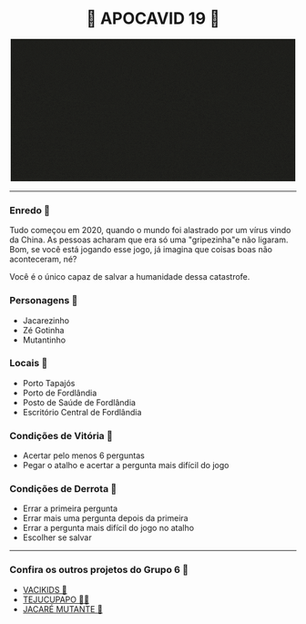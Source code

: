 <h1 align="center">🦠 APOCAVID 19 🦠 </h1> 

<p align="center">
  <img src="APOCAVID.gif">
</p>

***
### Enredo 📖
Tudo começou em 2020, quando o mundo foi alastrado por um vírus vindo da China. As pessoas acharam que era só uma "gripezinha"e não ligaram. Bom, se você está jogando esse jogo, já imagina que coisas boas não aconteceram, né? 

Você é o único capaz de salvar a humanidade dessa catastrofe. 

### Personagens 🐊

- Jacarezinho
- Zé Gotinha
- Mutantinho

### Locais 📍

- Porto Tapajós
- Porto de Fordlândia
- Posto de Saúde de Fordlândia
- Escritório Central de Fordlândia

### Condições de Vitória 👑

- Acertar pelo menos 6 perguntas
- Pegar o atalho e acertar a pergunta mais difícil do jogo

### Condições de Derrota 👹

- Errar a primeira pergunta
- Errar mais uma pergunta depois da primeira
- Errar a pergunta mais difícil do jogo no atalho
- Escolher se salvar
***
### Confira os outros projetos do Grupo 6 🎊
- [VACIKIDS 💉](https://github.com/D20go/JogoResilia)
- [TEJUCUPAPO 👵🤳](https://github.com/serenozin/JogoResilia)
- [JACARÉ MUTANTE 🐊](https://github.com/tsffarias/JogoResilia)

